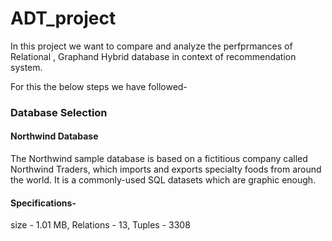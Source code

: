 # ADT_project

In this project we want to compare and analyze the perfprmances of Relational , Graphand Hybrid database in context of recommendation system.

For this the below steps we have followed-

### Database Selection

#### Northwind Database
The Northwind sample database is based on a fictitious company called Northwind Traders, which imports and exports specialty foods from around the world. It is a commonly-used SQL datasets which are graphic enough.

#### Specifications-
size - 1.01 MB,
Relations - 13,
Tuples - 3308
